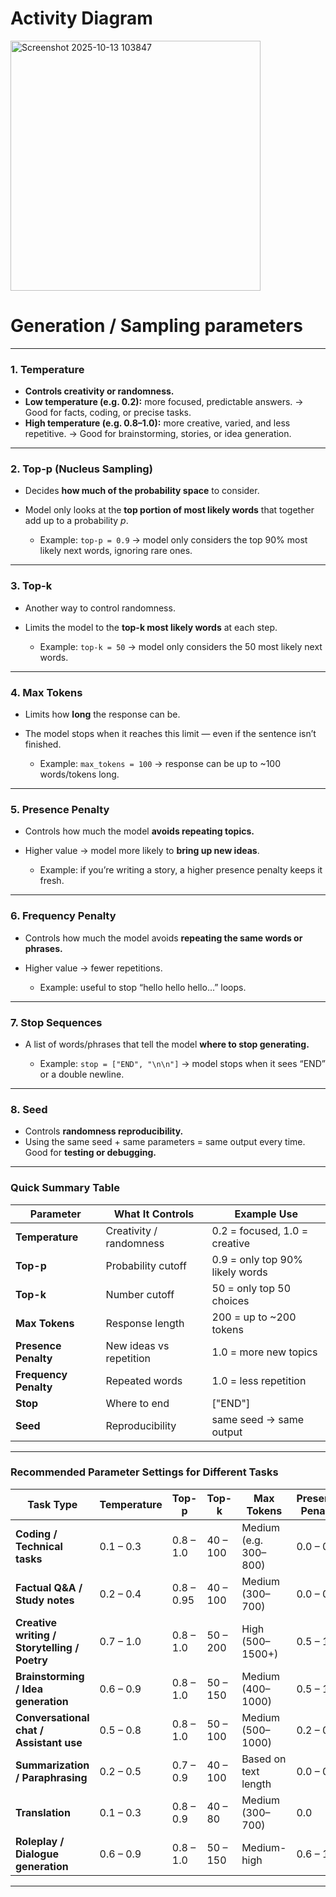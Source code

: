 # Activity Diagram

<img width="400" alt="Screenshot 2025-10-13 103847" src="https://github.com/user-attachments/assets/c8d71a73-4fca-45a3-932c-7efa73469514" />

# Generation / Sampling parameters

---

### 1. **Temperature**

* **Controls creativity or randomness.**
* **Low temperature (e.g. 0.2):** more focused, predictable answers.
  → Good for facts, coding, or precise tasks.
* **High temperature (e.g. 0.8–1.0):** more creative, varied, and less repetitive.
  → Good for brainstorming, stories, or idea generation.
---

### 2. **Top-p (Nucleus Sampling)**

* Decides **how much of the probability space** to consider.
* Model only looks at the **top portion of most likely words** that together add up to a probability *p*.

  * Example: `top-p = 0.9` → model only considers the top 90% most likely next words, ignoring rare ones.

---

### 3. **Top-k**

* Another way to control randomness.
* Limits the model to the **top-k most likely words** at each step.

  * Example: `top-k = 50` → model only considers the 50 most likely next words.

---

### 4. **Max Tokens**

* Limits how **long** the response can be.
* The model stops when it reaches this limit — even if the sentence isn’t finished.

  * Example: `max_tokens = 100` → response can be up to ~100 words/tokens long.

---

### 5. **Presence Penalty**

* Controls how much the model **avoids repeating topics.**
* Higher value → model more likely to **bring up new ideas**.

  * Example: if you’re writing a story, a higher presence penalty keeps it fresh.

---

### 6. **Frequency Penalty**

* Controls how much the model avoids **repeating the same words or phrases.**
* Higher value → fewer repetitions.

  * Example: useful to stop “hello hello hello...” loops.

---

### 7. **Stop Sequences**

* A list of words/phrases that tell the model **where to stop generating.**

  * Example: `stop = ["END", "\n\n"]` → model stops when it sees “END” or a double newline.

---

### 8. **Seed**

* Controls **randomness reproducibility.**
* Using the same seed + same parameters = same output every time.
  Good for **testing or debugging.**

---

### Quick Summary Table

| Parameter             | What It Controls        | Example Use                     |
| --------------------- | ----------------------- | ------------------------------- |
| **Temperature**       | Creativity / randomness | 0.2 = focused, 1.0 = creative   |
| **Top-p**             | Probability cutoff      | 0.9 = only top 90% likely words |
| **Top-k**             | Number cutoff           | 50 = only top 50 choices        |
| **Max Tokens**        | Response length         | 200 = up to ~200 tokens         |
| **Presence Penalty**  | New ideas vs repetition | 1.0 = more new topics           |
| **Frequency Penalty** | Repeated words          | 1.0 = less repetition           |
| **Stop**              | Where to end            | ["END"]                         |
| **Seed**              | Reproducibility         | same seed → same output         |

---
### Recommended Parameter Settings for Different Tasks

| **Task Type**                                | **Temperature** | **Top-p**  | **Top-k** | **Max Tokens**        | **Presence Penalty** | **Frequency Penalty** | **Stop Sequences**          | **Seed** | **Goal / Effect**                     |
| -------------------------------------------- | --------------- | ---------- | --------- | --------------------- | -------------------- | --------------------- | --------------------------- | -------- | ------------------------------------- |
| **Coding / Technical tasks**                 | 0.1 – 0.3       | 0.8 – 1.0  | 40 – 100  | Medium (e.g. 300–800) | 0.0 – 0.2            | 0.0 – 0.2             | Often none or default       | Optional | Precise, deterministic, no randomness |
| **Factual Q&A / Study notes**                | 0.2 – 0.4       | 0.8 – 0.95 | 40 – 100  | Medium (300–700)      | 0.0 – 0.2            | 0.0 – 0.3             | Optional                    | Optional | Accurate and focused responses        |
| **Creative writing / Storytelling / Poetry** | 0.7 – 1.0       | 0.8 – 1.0  | 50 – 200  | High (500–1500+)      | 0.5 – 1.0            | 0.3 – 0.7             | Sometimes (“THE END”, etc.) | Optional | Free, expressive, unpredictable       |
| **Brainstorming / Idea generation**          | 0.6 – 0.9       | 0.8 – 1.0  | 50 – 150  | Medium (400–1000)     | 0.5 – 1.0            | 0.3 – 0.6             | Optional                    | Optional | Diverse and creative outputs          |
| **Conversational chat / Assistant use**      | 0.5 – 0.8       | 0.8 – 1.0  | 50 – 100  | Medium (500–1000)     | 0.2 – 0.6            | 0.2 – 0.5             | Often system-defined        | Optional | Natural, friendly flow                |
| **Summarization / Paraphrasing**             | 0.2 – 0.5       | 0.7 – 0.9  | 40 – 100  | Based on text length  | 0.0 – 0.2            | 0.0 – 0.3             | Optional                    | Optional | Clear, structured summaries           |
| **Translation**                              | 0.1 – 0.3       | 0.8 – 0.9  | 40 – 80   | Medium (300–700)      | 0.0                  | 0.0 – 0.2             | Optional                    | Optional | Accurate, faithful translation        |
| **Roleplay / Dialogue generation**           | 0.6 – 0.9       | 0.8 – 1.0  | 50 – 150  | Medium-high           | 0.6 – 1.0            | 0.3 – 0.7             | Optional                    | Optional | Lively, character-driven replies      |

---